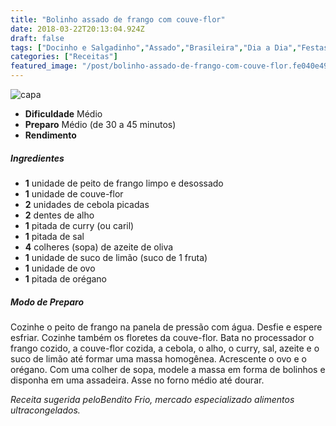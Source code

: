 ```yaml
---
title: "Bolinho assado de frango com couve-flor"
date: 2018-03-22T20:13:04.924Z
draft: false
tags: ["Docinho e Salgadinho","Assado","Brasileira","Dia a Dia","Festas","Ocasiões Especiais","Leve e Saudável","Alimentação saudável","dieta","receita"]
categories: ["Receitas"]
featured_image: "/post/bolinho-assado-de-frango-com-couve-flor.fe040e49.jpg"
---
```


![capa](/post/bolinho-assado-de-frango-com-couve-flor.fe040e49.jpg)

*   **Dificuldade** Médio
*   **Preparo** Médio (de 30 a 45 minutos)
*   **Rendimento**

##### Ingredientes

*   **1** unidade de peito de frango limpo e desossado
*   **1** unidade de couve-flor
*   **2** unidades de cebola picadas
*   **2** dentes de alho
*   **1** pitada de curry (ou caril)
*   **1** pitada de sal
*   **4** colheres (sopa) de azeite de oliva
*   **1** unidade de suco de limão (suco de 1 fruta)
*   **1** unidade de ovo
*   **1** pitada de orégano

##### Modo de Preparo

Cozinhe o peito de frango na panela de pressão com água. Desfie e espere esfriar. Cozinhe também os floretes da couve-flor. Bata no processador o frango cozido, a couve-flor cozida, a cebola, o alho, o curry, sal, azeite e o suco de limão até formar uma massa homogênea. Acrescente o ovo e o orégano. Com uma colher de sopa, modele a massa em forma de bolinhos e disponha em uma assadeira. Asse no forno médio até dourar.

_Receita sugerida peloBendito Frio, mercado especializado alimentos ultracongelados._
